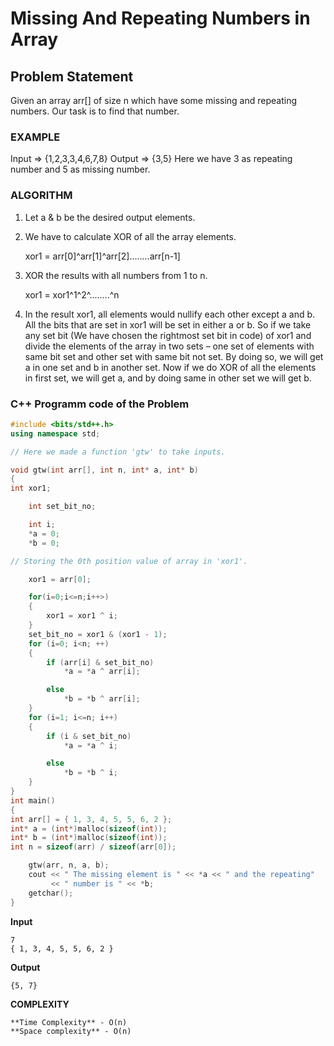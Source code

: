 # Missing And Repeating Numbers in Array

## Problem Statement

Given an array arr[] of size n which have some missing and repeating numbers. Our task is to find that number.

### EXAMPLE

Input => {1,2,3,3,4,6,7,8}
Output => {3,5}
Here we have 3 as repeating number and 5 as missing number.

### ALGORITHM

1. Let a & b be the desired output elements.
2. We have to calculate XOR of all the array elements.

   xor1 = arr[0]^arr[1]^arr[2]........arr[n-1]

3. XOR the results with all numbers from 1 to n.

   xor1 = xor1^1^2^........^n

4. In the result xor1, all elements would nullify each other except a and b. All the bits that are set in xor1 will be set in either a or b. So if we take any set bit (We have chosen the rightmost set bit in code) of xor1 and divide the elements of the array in two sets – one set of elements with same bit set and other set with same bit not set. By doing so, we will get a in one set and b in another set. Now if we do XOR of all the elements in first set, we will get a, and by doing same in other set we will get b.

### C++ Programm code of the Problem

```cpp
#include <bits/std++.h>
using namespace std;

// Here we made a function 'gtw' to take inputs.

void gtw(int arr[], int n, int* a, int* b)
{
int xor1;

    int set_bit_no;

    int i;
    *a = 0;
    *b = 0;

// Storing the 0th position value of array in 'xor1'.

    xor1 = arr[0];

    for(i=0;i<=n;i++>)
    {
        xor1 = xor1 ^ i;
    }
    set_bit_no = xor1 & (xor1 - 1);
    for (i=0; i<n; ++)
    {
        if (arr[i] & set_bit_no)
            *a = *a ^ arr[i];

        else
            *b = *b ^ arr[i];
    }
    for (i=1; i<=n; i++)
    {
        if (i & set_bit_no)
            *a = *a ^ i;

        else
            *b = *b ^ i;
    }
}
int main()
{
int arr[] = { 1, 3, 4, 5, 5, 6, 2 };
int* a = (int*)malloc(sizeof(int));
int* b = (int*)malloc(sizeof(int));
int n = sizeof(arr) / sizeof(arr[0]);

    gtw(arr, n, a, b);
    cout << " The missing element is " << *a << " and the repeating"
         << " number is " << *b;
    getchar();
}
```

**Input**

```
7
{ 1, 3, 4, 5, 5, 6, 2 }
```

**Output**

```
{5, 7}
```

**COMPLEXITY**

```
**Time Complexity** - O(n)
**Space complexity** - O(n)
```
